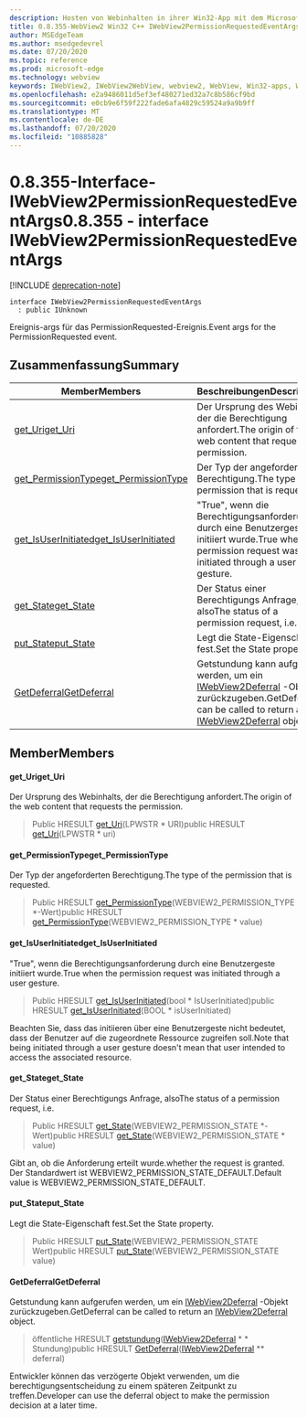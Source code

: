 ```yaml
---
description: Hosten von Webinhalten in ihrer Win32-App mit dem Microsoft Edge WebView2-Steuerelement
title: 0.8.355-WebView2 Win32 C++ IWebView2PermissionRequestedEventArgs
author: MSEdgeTeam
ms.author: msedgedevrel
ms.date: 07/20/2020
ms.topic: reference
ms.prod: microsoft-edge
ms.technology: webview
keywords: IWebView2, IWebView2WebView, webview2, WebView, Win32-apps, Win32, Edge
ms.openlocfilehash: e2a9486011d5ef3ef480271ed32a7c8b586cf9bd
ms.sourcegitcommit: e0cb9e6f59f222fade6afa4829c59524a9a9b9ff
ms.translationtype: MT
ms.contentlocale: de-DE
ms.lasthandoff: 07/20/2020
ms.locfileid: "10885828"
---
```

# <span data-ttu-id="55eb7-104">0.8.355-Interface-IWebView2PermissionRequestedEventArgs</span><span class="sxs-lookup"><span data-stu-id="55eb7-104">0.8.355 - interface IWebView2PermissionRequestedEventArgs</span></span> 

[!INCLUDE [deprecation-note](../../includes/deprecation-note.md)]

```
interface IWebView2PermissionRequestedEventArgs
  : public IUnknown
```

<span data-ttu-id="55eb7-105">Ereignis-args für das PermissionRequested-Ereignis.</span><span class="sxs-lookup"><span data-stu-id="55eb7-105">Event args for the PermissionRequested event.</span></span>

## <span data-ttu-id="55eb7-106">Zusammenfassung</span><span class="sxs-lookup"><span data-stu-id="55eb7-106">Summary</span></span>

 <span data-ttu-id="55eb7-107">Member</span><span class="sxs-lookup"><span data-stu-id="55eb7-107">Members</span></span>                        | <span data-ttu-id="55eb7-108">Beschreibungen</span><span class="sxs-lookup"><span data-stu-id="55eb7-108">Descriptions</span></span>
--------------------------------|---------------------------------------------
[<span data-ttu-id="55eb7-109">get_Uri</span><span class="sxs-lookup"><span data-stu-id="55eb7-109">get_Uri</span></span>](#get_uri) | <span data-ttu-id="55eb7-110">Der Ursprung des Webinhalts, der die Berechtigung anfordert.</span><span class="sxs-lookup"><span data-stu-id="55eb7-110">The origin of the web content that requests the permission.</span></span>
[<span data-ttu-id="55eb7-111">get_PermissionType</span><span class="sxs-lookup"><span data-stu-id="55eb7-111">get_PermissionType</span></span>](#get_permissiontype) | <span data-ttu-id="55eb7-112">Der Typ der angeforderten Berechtigung.</span><span class="sxs-lookup"><span data-stu-id="55eb7-112">The type of the permission that is requested.</span></span>
[<span data-ttu-id="55eb7-113">get_IsUserInitiated</span><span class="sxs-lookup"><span data-stu-id="55eb7-113">get_IsUserInitiated</span></span>](#get_isuserinitiated) | <span data-ttu-id="55eb7-114">"True", wenn die Berechtigungsanforderung durch eine Benutzergeste initiiert wurde.</span><span class="sxs-lookup"><span data-stu-id="55eb7-114">True when the permission request was initiated through a user gesture.</span></span>
[<span data-ttu-id="55eb7-115">get_State</span><span class="sxs-lookup"><span data-stu-id="55eb7-115">get_State</span></span>](#get_state) | <span data-ttu-id="55eb7-116">Der Status einer Berechtigungs Anfrage, also</span><span class="sxs-lookup"><span data-stu-id="55eb7-116">The status of a permission request, i.e.</span></span>
[<span data-ttu-id="55eb7-117">put_State</span><span class="sxs-lookup"><span data-stu-id="55eb7-117">put_State</span></span>](#put_state) | <span data-ttu-id="55eb7-118">Legt die State-Eigenschaft fest.</span><span class="sxs-lookup"><span data-stu-id="55eb7-118">Set the State property.</span></span>
[<span data-ttu-id="55eb7-119">GetDeferral</span><span class="sxs-lookup"><span data-stu-id="55eb7-119">GetDeferral</span></span>](#getdeferral) | <span data-ttu-id="55eb7-120">Getstundung kann aufgerufen werden, um ein [IWebView2Deferral](IWebView2Deferral.md) -Objekt zurückzugeben.</span><span class="sxs-lookup"><span data-stu-id="55eb7-120">GetDeferral can be called to return an [IWebView2Deferral](IWebView2Deferral.md) object.</span></span>

## <span data-ttu-id="55eb7-121">Member</span><span class="sxs-lookup"><span data-stu-id="55eb7-121">Members</span></span>

#### <span data-ttu-id="55eb7-122">get_Uri</span><span class="sxs-lookup"><span data-stu-id="55eb7-122">get_Uri</span></span> 

<span data-ttu-id="55eb7-123">Der Ursprung des Webinhalts, der die Berechtigung anfordert.</span><span class="sxs-lookup"><span data-stu-id="55eb7-123">The origin of the web content that requests the permission.</span></span>

> <span data-ttu-id="55eb7-124">Public HRESULT [get_Uri](#get_uri)(LPWSTR \* URI)</span><span class="sxs-lookup"><span data-stu-id="55eb7-124">public HRESULT [get_Uri](#get_uri)(LPWSTR \* uri)</span></span>

#### <span data-ttu-id="55eb7-125">get_PermissionType</span><span class="sxs-lookup"><span data-stu-id="55eb7-125">get_PermissionType</span></span> 

<span data-ttu-id="55eb7-126">Der Typ der angeforderten Berechtigung.</span><span class="sxs-lookup"><span data-stu-id="55eb7-126">The type of the permission that is requested.</span></span>

> <span data-ttu-id="55eb7-127">Public HRESULT [get_PermissionType](#get_permissiontype)(WEBVIEW2_PERMISSION_TYPE \*-Wert)</span><span class="sxs-lookup"><span data-stu-id="55eb7-127">public HRESULT [get_PermissionType](#get_permissiontype)(WEBVIEW2_PERMISSION_TYPE \* value)</span></span>

#### <span data-ttu-id="55eb7-128">get_IsUserInitiated</span><span class="sxs-lookup"><span data-stu-id="55eb7-128">get_IsUserInitiated</span></span> 

<span data-ttu-id="55eb7-129">"True", wenn die Berechtigungsanforderung durch eine Benutzergeste initiiert wurde.</span><span class="sxs-lookup"><span data-stu-id="55eb7-129">True when the permission request was initiated through a user gesture.</span></span>

> <span data-ttu-id="55eb7-130">Public HRESULT [get_IsUserInitiated](#get_isuserinitiated)(bool \* IsUserInitiated)</span><span class="sxs-lookup"><span data-stu-id="55eb7-130">public HRESULT [get_IsUserInitiated](#get_isuserinitiated)(BOOL \* isUserInitiated)</span></span>

<span data-ttu-id="55eb7-131">Beachten Sie, dass das initiieren über eine Benutzergeste nicht bedeutet, dass der Benutzer auf die zugeordnete Ressource zugreifen soll.</span><span class="sxs-lookup"><span data-stu-id="55eb7-131">Note that being initiated through a user gesture doesn't mean that user intended to access the associated resource.</span></span>

#### <span data-ttu-id="55eb7-132">get_State</span><span class="sxs-lookup"><span data-stu-id="55eb7-132">get_State</span></span> 

<span data-ttu-id="55eb7-133">Der Status einer Berechtigungs Anfrage, also</span><span class="sxs-lookup"><span data-stu-id="55eb7-133">The status of a permission request, i.e.</span></span>

> <span data-ttu-id="55eb7-134">Public HRESULT [get_State](#get_state)(WEBVIEW2_PERMISSION_STATE \*-Wert)</span><span class="sxs-lookup"><span data-stu-id="55eb7-134">public HRESULT [get_State](#get_state)(WEBVIEW2_PERMISSION_STATE \* value)</span></span>

<span data-ttu-id="55eb7-135">Gibt an, ob die Anforderung erteilt wurde.</span><span class="sxs-lookup"><span data-stu-id="55eb7-135">whether the request is granted.</span></span> <span data-ttu-id="55eb7-136">Der Standardwert ist WEBVIEW2_PERMISSION_STATE_DEFAULT.</span><span class="sxs-lookup"><span data-stu-id="55eb7-136">Default value is WEBVIEW2_PERMISSION_STATE_DEFAULT.</span></span>

#### <span data-ttu-id="55eb7-137">put_State</span><span class="sxs-lookup"><span data-stu-id="55eb7-137">put_State</span></span> 

<span data-ttu-id="55eb7-138">Legt die State-Eigenschaft fest.</span><span class="sxs-lookup"><span data-stu-id="55eb7-138">Set the State property.</span></span>

> <span data-ttu-id="55eb7-139">Public HRESULT [put_State](#put_state)(WEBVIEW2_PERMISSION_STATE Wert)</span><span class="sxs-lookup"><span data-stu-id="55eb7-139">public HRESULT [put_State](#put_state)(WEBVIEW2_PERMISSION_STATE value)</span></span>

#### <span data-ttu-id="55eb7-140">GetDeferral</span><span class="sxs-lookup"><span data-stu-id="55eb7-140">GetDeferral</span></span> 

<span data-ttu-id="55eb7-141">Getstundung kann aufgerufen werden, um ein [IWebView2Deferral](IWebView2Deferral.md) -Objekt zurückzugeben.</span><span class="sxs-lookup"><span data-stu-id="55eb7-141">GetDeferral can be called to return an [IWebView2Deferral](IWebView2Deferral.md) object.</span></span>

> <span data-ttu-id="55eb7-142">öffentliche HRESULT [getstundung](#getdeferral)([IWebView2Deferral](IWebView2Deferral.md) \* \* Stundung)</span><span class="sxs-lookup"><span data-stu-id="55eb7-142">public HRESULT [GetDeferral](#getdeferral)([IWebView2Deferral](IWebView2Deferral.md) \*\* deferral)</span></span>

<span data-ttu-id="55eb7-143">Entwickler können das verzögerte Objekt verwenden, um die berechtigungsentscheidung zu einem späteren Zeitpunkt zu treffen.</span><span class="sxs-lookup"><span data-stu-id="55eb7-143">Developer can use the deferral object to make the permission decision at a later time.</span></span>

